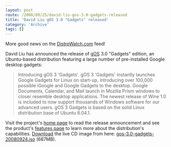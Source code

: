 ```yaml
---
layout: post
route: /2008/09/25/david-liu-gos-3.0-gadgets-released
title: 'David Liu gOS 3.0 "Gadgets" released'
category: 'Archive'
tags: []
---
```


More good news on the
[DistroWatch.com](http://distrowatch.com/)
feed!

David Liu has announced the release of
[gOS](http://www.thinkgos.com/)
3.0 "Gadgets" edition, an Ubuntu-based distribution featuring a large number of
pre-installed Google desktop gadgets:

> Introducing gOS 3 'Gadgets'. gOS 3 'Gadgets' instantly launches Google Gadgets for Linux on start-up, introducing over 100,000 possible iGoogle and Google Gadgets to the desktop. Google Documents, Calendar, and Mail launch in Mozilla Prism windows to closer resemble desktop applications. The newest release of Wine 1.0 is included to now support thousands of Windows software for our advanced users. gOS 3 Gadgets is based on the solid Linux distribution base of Ubuntu 8.04.1.

Visit the project's
<a class="ph" target="_blank" rel="noopener noreferrer" href="http://www.thinkgos.com/gos.php">home
page</a> to read the release announcement and see the product's
<a class="ph" target="_blank" rel="noopener noreferrer" href="http://www.thinkgos.com/gos-features.php">features
page</a> to learn more about the distribution's capabilities.
[Download](http://www.thinkgos.com/dgadgets.php)
the live CD image from here:
[gos-3.0-gadgets-20080924.iso](http://gos.qmoon.com/releases/gos3gadgets/gos-3.0-gadgets-20080924.iso)
(687MB).
